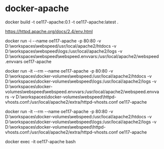 # docker-apache

docker build -t oe117-apache:0.1 -t oe117-apache:latest .

<https://httpd.apache.org/docs/2.4/env.html>

docker run -i --name oe117-apache -p 80:80 -v D:\workspaces\webspeed/usr/local/apache2/htdocs -v D:\workspaces\webspeed\logs:/usr/local/apache2/logs -v D:\workspaces\webspeed\webspeed.envvars:/usr/local/apache2/webspeed.envvars oe117-apache

docker run -it --rm --name oe117-apache -p 80:80 -v D:\workspaces\docker-volumes\webspeed:/usr/local/apache2/htdocs -v D:\workspaces\docker-volumes\webspeed\logs:/usr/local/apache2/logs -v D:\workspaces\docker-volumes\webspeed\webspeed.envvars:/usr/local/apache2/webspeed.envvars -v D:\workspaces\docker-volumes\webspeed\httpd-vhosts.conf:/usr/local/apache2/extra/httpd-vhosts.conf oe117-apache

docker run -it --rm --name oe117-apache -p 80:80 -v D:\workspaces\docker-volumes\webspeed:/usr/local/apache2/htdocs -v D:\workspaces\docker-volumes\webspeed\logs:/usr/local/apache2/logs -v D:\workspaces\docker-volumes\webspeed\httpd-vhosts.conf:/usr/local/apache2/extra/httpd-vhosts.conf oe117-apache

docker exec -it oe117-apache bash
